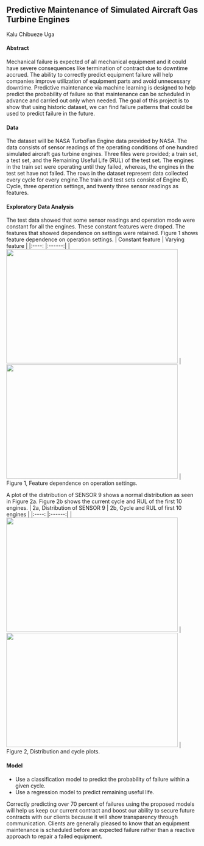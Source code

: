 ## Predictive Maintenance of Simulated Aircraft Gas Turbine Engines

Kalu Chibueze Uga

#### Abstract
Mechanical failure is expected of all mechanical equipment and it could have severe consequences like termination of contract due to downtime accrued. The ability to correctly predict equipment failure will help companies improve utilization of equipment parts and avoid unnecessary downtime. Predictive maintenance via machine learning is designed to help predict the probability of failure so that maintenance can be scheduled in advance and carried out only when needed. The goal of this project is to show that using historic dataset, we can find failure patterns that could be used to predict failure in the future. 

#### Data 
The dataset will be NASA TurboFan Engine data provided by NASA. The data consists of sensor readings of the operating conditions of one hundred simulated aircraft gas turbine engines. Three files were provided; a train set, a test set, and the Remaining Useful Life (RUL) of the test set. The engines in the train set were operating until they failed, whereas, the engines in the test set have not failed. The rows in the dataset represent data collected every cycle for every engine.The train and test sets consist of Engine ID, Cycle, three operation settings, and twenty three sensor readings as features. 

#### Exploratory Data Analysis
The test data showed that some sensor readings and operation mode were constant for all the engines. These constant features were droped. The features that showed dependence on settings were retained. Figure 1 shows feature dependence on operation settings.
| Constant feature | Varying feature |
|:----: |:------:|
| <img src="/Users/amyphillip/Desktop/Metis/project_3_business/Business/plot/mode3_sensor2.png" width = "450" height = "300">   | <img src="/Users/amyphillip/Desktop/Metis/project_3_business/Business/plot/mode1_sensor2.png" width = "450" height = "300">    |
Figure 1, Feature dependence on operation settings.

A plot of the distribution of SENSOR 9 shows a normal distribution as seen in Figure 2a. Figure 2b shows the current cycle and RUL of the first 10 engines.
| 2a, Distribution of SENSOR 9 | 2b, Cycle and RUL of first 10 engines |
|:----: |:------:|
| <img src="/Users/amyphillip/Desktop/Metis/project_3_business/Business/plot/dist_s9.png" width = "450" height = "300">   | <img src="/Users/amyphillip/Desktop/Metis/project_3_business/Business/plot/cycle_rul.png" width = "450" height = "300">    |
Figure 2, Distribution and cycle plots.

#### Model
* Use a classification model to predict the probability of failure within a given cycle.
* Use a regression model to predict remaining useful life.

Correctly predicting over 70 percent of failures using the proposed models will help us keep our current contract and boost our ability to secure future contracts with our clients because it will show transparency through communication. Clients are generally pleased to know that an equipment maintenance is scheduled before an expected failure rather than a reactive approach to repair a failed equipment.

